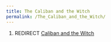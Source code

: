 ```yaml
---
title: The Caliban and the Witch
permalink: /The_Caliban_and_the_Witch/
---
```


1.  REDIRECT [Caliban and the Witch](Caliban_and_the_Witch "wikilink")